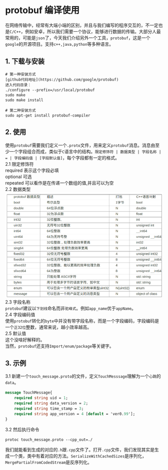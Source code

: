 # protobuf 编译使用   

在网络传输中，经常有大端小端的区别，并且与我们编写的程序交互的，不一定也是`C/C++`，例如安卓，所以我们需要一个协议，能够进行数据的传输。大部分人最常用的，可能是`json`了，今天我们介绍另外一个工具，`protobuf`，这是一个`google`的开源项目。支持`c++,java,python`等多种语言。   

## 1. 下载与安装
```
# 第一种安装方式
[github代码地址](https://github.com/google/protobuf)
进入代码目录：
./configure --prefix=/usr/local/protobuf
sudo make
sudo make install

# 第二种安装方式  
sudo apt-get install protobuf-compiler
```
## 2. 使用  
使用`protobuf`需要我们定义一个`.proto`文件，用来定义`protobuf`消息。消息由至少一个字段组合而成，类似于`C`语言中的结构。`限定修饰符 | 数据类型 | 字段名称 | = | 字段编码值 | [字段默认值]`，每个字段都有一定的格式。   
2.1 限定修饰符    
required 表示这个字段必填   
optional 可选   
repeated 可以看作是在传递一个数组的值,并且可以为空  
2.2 数据类型   
![](../../pictures/type.png)   
2.3 字段名称   
`protobuf`建议以`下划线`命名而非`驼峰式`。例如`app_name`优于`appName`。   
2.4 字段编码值   
使用`protobuf`转化的`byte`中并没有带字段名称，而是一个字段编码，字段编码是一个`正32位`整数，通常来说，越小效率越高。   
2.5 默认值   
这个没啥好解释的。  
当然，`protobuf`还支持`Import/enum/package`等关键字。   
## 3. 示例  
3.1 新建一个`touch_message.proto`的文件，定义`TouchMesssage`理解为一个`心跳`的`data`。   
```proto
message TouchMessage{
	required string uid = 1;
	required string data_version = 2;
	required string time_stamp = 3;
	required string app_version = 4 [default = 'ver0.99'];
}
```
3.2 然后执行命令   
```
protoc touch_message.proto --cpp_out=./
```
我们就能看到生成的对应的`.h`跟`.cpp`文件了。打开`.cpp`文件，我们发现其实是生成一个类，类中有着对应的方法。`SerializeWithCachedSizes`是序列化，`MergePartialFromCodedStream`是反序列化。     
